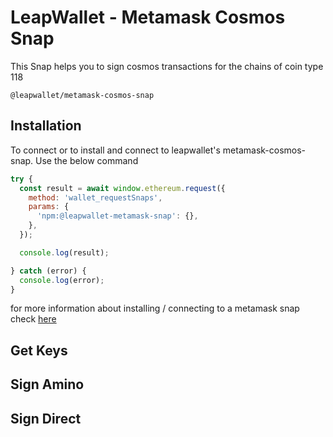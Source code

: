 # LeapWallet - Metamask Cosmos Snap

This Snap helps you to sign cosmos transactions for the chains of coin type 118



```
@leapwallet/metamask-cosmos-snap
```

## Installation

To connect or to install and connect to leapwallet's metamask-cosmos-snap. Use the below command

```javascript
try {
  const result = await window.ethereum.request({
    method: 'wallet_requestSnaps',
    params: {
      'npm:@leapwallet-metamask-snap': {},
    },
  });

  console.log(result);

} catch (error) {
  console.log(error);
}
```

for more information about installing / connecting to a metamask snap check [here](https://docs.metamask.io/snaps/reference/rpc-api/#wallet_requestsnaps)

## Get Keys



## Sign Amino


## Sign Direct

